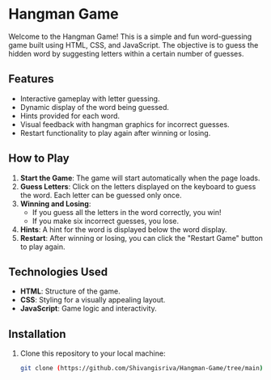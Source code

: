 # Hangman Game

Welcome to the Hangman Game! This is a simple and fun word-guessing game built using HTML, CSS, and JavaScript. The objective is to guess the hidden word by suggesting letters within a certain number of guesses.

## Features

- Interactive gameplay with letter guessing.
- Dynamic display of the word being guessed.
- Hints provided for each word.
- Visual feedback with hangman graphics for incorrect guesses.
- Restart functionality to play again after winning or losing.

## How to Play

1. **Start the Game**: The game will start automatically when the page loads.
2. **Guess Letters**: Click on the letters displayed on the keyboard to guess the word. Each letter can be guessed only once.
3. **Winning and Losing**:
   - If you guess all the letters in the word correctly, you win!
   - If you make six incorrect guesses, you lose.
4. **Hints**: A hint for the word is displayed below the word display.
5. **Restart**: After winning or losing, you can click the "Restart Game" button to play again.

## Technologies Used

- **HTML**: Structure of the game.
- **CSS**: Styling for a visually appealing layout.
- **JavaScript**: Game logic and interactivity.

## Installation

1. Clone this repository to your local machine:
   ```bash
   git clone (https://github.com/Shivangisriva/Hangman-Game/tree/main)

